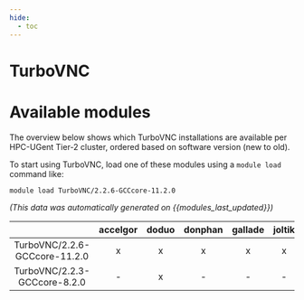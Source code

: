 ```yaml
---
hide:
  - toc
---
```


TurboVNC
========

# Available modules


The overview below shows which TurboVNC installations are available per HPC-UGent Tier-2 cluster, ordered based on software version (new to old).

To start using TurboVNC, load one of these modules using a `module load` command like:

```shell
module load TurboVNC/2.2.6-GCCcore-11.2.0
```

*(This data was automatically generated on {{modules_last_updated}})*  

| |accelgor|doduo|donphan|gallade|joltik|shinx|skitty|
| :---: | :---: | :---: | :---: | :---: | :---: | :---: | :---: |
|TurboVNC/2.2.6-GCCcore-11.2.0|x|x|x|x|x|-|-|
|TurboVNC/2.2.3-GCCcore-8.2.0|-|x|-|-|-|-|-|
